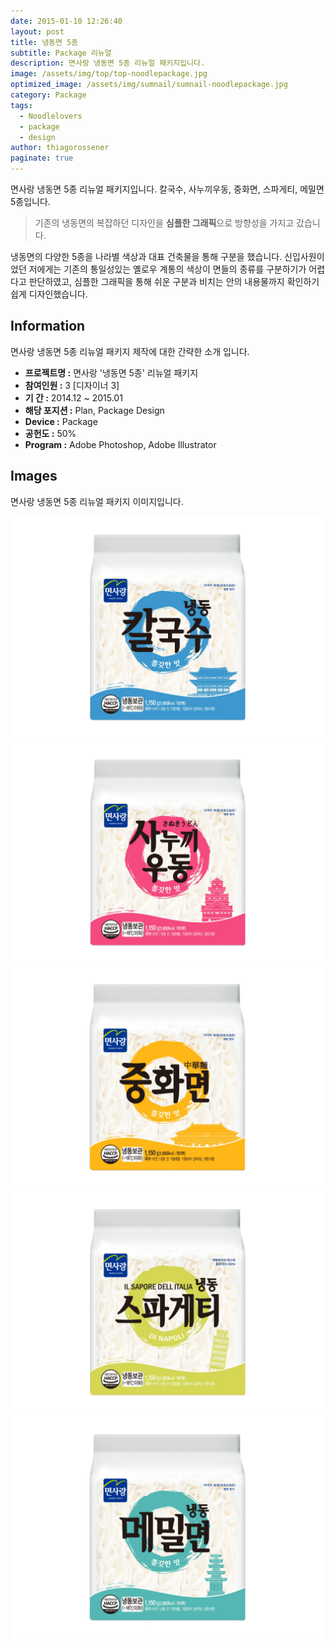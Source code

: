 ```yaml
---
date: 2015-01-10 12:26:40
layout: post
title: 냉동면 5종
subtitle: Package 리뉴얼
description: 면사랑 냉동면 5종 리뉴얼 패키지입니다.
image: /assets/img/top/top-noodlepackage.jpg
optimized_image: /assets/img/sumnail/sumnail-noodlepackage.jpg
category: Package
tags:
  - Noodlelovers
  - package
  - design
author: thiagorossener
paginate: true
---
```



<link rel="stylesheet" href="/assets/css/slick.css">
<link rel="stylesheet" href="/assets/css/slick-theme.css">



면사랑 냉동면 5종 리뉴얼 패키지입니다.
칼국수, 사누끼우동, 중화면, 스파게티, 메밀면 5종입니다.


> 기존의 냉동면의 복잡하던 디자인을 **심플한 그래픽**으로 방향성을 가지고 갔습니다.


냉동면의 다양한 5종을 나라별 색상과 대표 건축물을 통해 구분을 했습니다. 신입사원이었던 저에게는 기존의 통일성있는 옐로우 계통의 색상이 
면들의 종류를 구분하기가 어렵다고 판단하였고, 심플한 그래픽을 통해 쉬운 구분과 비치는 안의 내용물까지 확인하기 쉽게 디자인했습니다.

<!--page-->

## Information

면사랑 냉동면 5종 리뉴얼 패키지 제작에 대한 간략한 소개 입니다.

- **프로젝트명 :** 면사랑 '냉동면 5종' 리뉴얼 패키지
- **참여인원 :** 3 [디자이너 3]
- **기 간 :** 2014.12 ~ 2015.01  
- **해당 포지션 :** Plan, Package Design
- **Device :** Package
- **공헌도 :** 50%
- **Program :** Adobe Photoshop, Adobe Illustrator


<!--page-->

## Images

면사랑 냉동면 5종 리뉴얼 패키지 이미지입니다.<br>

<section class="quotes">
  <div class="bubble">
    <img src="/assets/img/slide/noodle-package01.jpg" />
  </div>
  <div class="bubble">
    <img src="/assets/img/slide/noodle-package02.jpg" />
  </div>
  <div class="bubble">
    <img src="/assets/img/slide/noodle-package03.jpg" />
  </div>
  <div class="bubble">
    <img src="/assets/img/slide/noodle-package04.jpg" />
  </div>
  <div class="bubble">
    <img src="/assets/img/slide/noodle-package05.jpg" />
  </div>
</section>


<p></p>
<p></p>

<!--page-->



<script type="text/javascript" src="https://cdnjs.cloudflare.com/ajax/libs/jquery/2.1.3/jquery.min.js"></script>
<script type="text/javascript" src="https://cdn.jsdelivr.net/jquery.slick/1.5.0/slick.min.js"></script>

<script>
	$('.quotes').slick({
  dots: true,
  infinite: true,
  autoplay: false,
  autoplaySpeed: 6000,
  speed: 800,
  slidesToShow: 1,
  adaptiveHeight: true
});
$( document ).ready(function() {
$('.no-fouc').removeClass('no-fouc');
});
</script>
